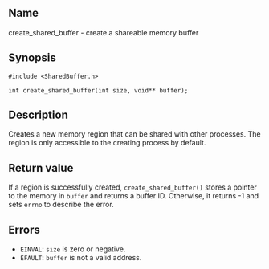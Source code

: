 ## Name

create\_shared\_buffer - create a shareable memory buffer

## Synopsis
```**c++
#include <SharedBuffer.h>

int create_shared_buffer(int size, void** buffer);
```

## Description

Creates a new memory region that can be shared with other processes. The region is only accessible to the creating process by default.

## Return value

If a region is successfully created, `create_shared_buffer()` stores a pointer to the memory in `buffer` and returns a buffer ID. Otherwise, it returns -1 and sets `errno` to describe the error.

## Errors

* `EINVAL`: `size` is zero or negative.
* `EFAULT`: `buffer` is not a valid address.
